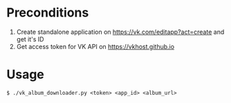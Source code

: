 # Preconditions
1. Create standalone application on https://vk.com/editapp?act=create and get it's ID 
2. Get access token for VK API on https://vkhost.github.io

# Usage
```
$ ./vk_album_downloader.py <token> <app_id> <album_url>
```
